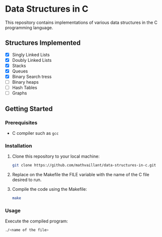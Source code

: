 # Data Structures in C

This repository contains implementations of various data structures in the C programming language.

## Structures Implemented

- [x] Singly Linked Lists
- [x] Doubly Linked Lists
- [x] Stacks
- [x] Queues
- [x] Binary Search tress
- [ ] Binary heaps
- [ ] Hash Tables
- [ ] Graphs

## Getting Started

### Prerequisites

- C compiler such as `gcc`


### Installation

1. Clone this repository to your local machine:

    ```bash
    git clone https://github.com/mathvaillant/data-structures-in-c.git
    ```

2. Replace on the Makefile the FILE variable with the name of the C file desired to run.
    
3. Compile the code using the Makefile:

    ```bash
    make
    ```

### Usage

Execute the compiled program:

```bash
./<name of the file>
